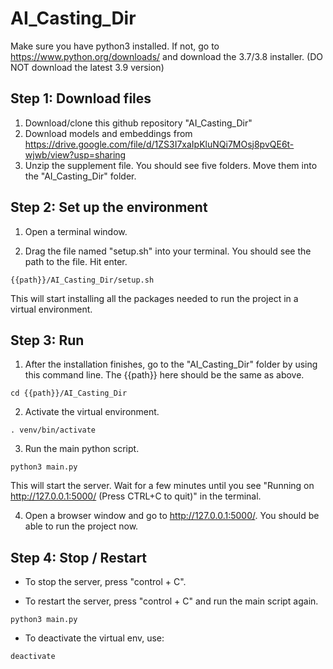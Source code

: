 # AI_Casting_Dir

Make sure you have python3 installed. If not, go to https://www.python.org/downloads/ and download the 3.7/3.8 installer. (DO NOT download the latest 3.9 version)

## Step 1: Download files

1. Download/clone this github repository "AI_Casting_Dir"
2. Download models and embeddings from https://drive.google.com/file/d/1ZS3I7xaIpKluNQi7MOsj8pvQE6t-wjwb/view?usp=sharing 
3. Unzip the supplement file. You should see five folders. Move them into the "AI_Casting_Dir" folder.

## Step 2: Set up the environment
    
1. Open a terminal window.

2. Drag the file named "setup.sh" into your terminal. You should see the path to the file. Hit enter. 
```
{{path}}/AI_Casting_Dir/setup.sh 
```
This will start installing all the packages needed to run the project in a virtual environment.

## Step 3: Run


1. After the installation finishes, go to the "AI_Casting_Dir" folder by using this command line. The {{path}} here should be the same as above.
```
cd {{path}}/AI_Casting_Dir
```

2. Activate the virtual environment.
```
. venv/bin/activate
```

3. Run the main python script.
``` 
python3 main.py
```
This will start the server. Wait for a few minutes until you see "Running on http://127.0.0.1:5000/ (Press CTRL+C to quit)" in the terminal. 

4. Open a browser window and go to http://127.0.0.1:5000/. You should be able to run the project now.

## Step 4: Stop / Restart

* To stop the server, press "control + C".

* To restart the server, press "control + C" and run the main script again.
``` 
python3 main.py
```

* To deactivate the virtual env, use:
```
deactivate
```
